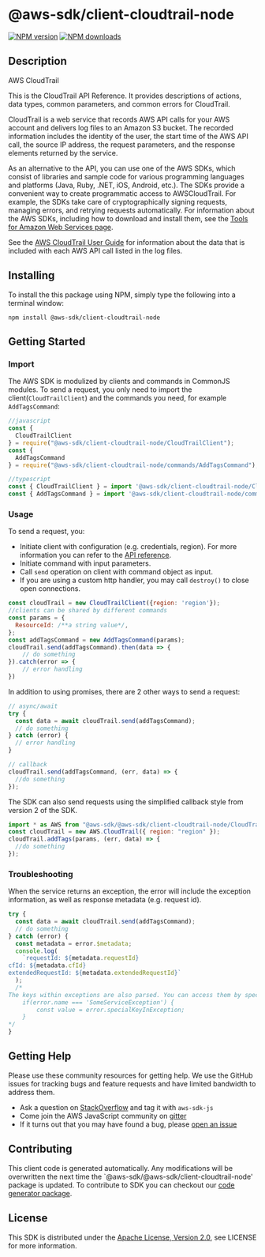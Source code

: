 # @aws-sdk/client-cloudtrail-node

[![NPM version](https://img.shields.io/npm/v/@aws-sdk/client-cloudtrail-node/preview.svg)](https://www.npmjs.com/package/@aws-sdk/client-cloudtrail-node)
[![NPM downloads](https://img.shields.io/npm/dm/@aws-sdk/client-cloudtrail-node.svg)](https://www.npmjs.com/package/@aws-sdk/client-cloudtrail-node)

## Description

<fullname>AWS CloudTrail</fullname> <p>This is the CloudTrail API Reference. It provides descriptions of actions, data types, common parameters, and common errors for CloudTrail.</p> <p>CloudTrail is a web service that records AWS API calls for your AWS account and delivers log files to an Amazon S3 bucket. The recorded information includes the identity of the user, the start time of the AWS API call, the source IP address, the request parameters, and the response elements returned by the service.</p> <note> <p>As an alternative to the API, you can use one of the AWS SDKs, which consist of libraries and sample code for various programming languages and platforms (Java, Ruby, .NET, iOS, Android, etc.). The SDKs provide a convenient way to create programmatic access to AWSCloudTrail. For example, the SDKs take care of cryptographically signing requests, managing errors, and retrying requests automatically. For information about the AWS SDKs, including how to download and install them, see the <a href="http://aws.amazon.com/tools/">Tools for Amazon Web Services page</a>.</p> </note> <p>See the <a href="http://docs.aws.amazon.com/awscloudtrail/latest/userguide/cloudtrail-user-guide.html">AWS CloudTrail User Guide</a> for information about the data that is included with each AWS API call listed in the log files.</p>

## Installing

To install the this package using NPM, simply type the following into a terminal window:

```
npm install @aws-sdk/client-cloudtrail-node
```

## Getting Started

### Import

The AWS SDK is modulized by clients and commands in CommonJS modules. To send a request, you only need to import the client(`CloudTrailClient`) and the commands you need, for example `AddTagsCommand`:

```javascript
//javascript
const {
  CloudTrailClient
} = require("@aws-sdk/client-cloudtrail-node/CloudTrailClient");
const {
  AddTagsCommand
} = require("@aws-sdk/client-cloudtrail-node/commands/AddTagsCommand");
```

```javascript
//typescript
const { CloudTrailClient } = import '@aws-sdk/client-cloudtrail-node/CloudTrailClient';
const { AddTagsCommand } = import '@aws-sdk/client-cloudtrail-node/commands/AddTagsCommand';
```

### Usage

To send a request, you:

- Initiate client with configuration (e.g. credentials, region). For more information you can refer to the [API reference][].
- Initiate command with input parameters.
- Call `send` operation on client with command object as input.
- If you are using a custom http handler, you may call `destroy()` to close open connections.

```javascript
const cloudTrail = new CloudTrailClient({region: 'region'});
//clients can be shared by different commands
const params = {
  ResourceId: /**a string value*/,
};
const addTagsCommand = new AddTagsCommand(params);
cloudTrail.send(addTagsCommand).then(data => {
    // do something
}).catch(error => {
    // error handling
})
```

In addition to using promises, there are 2 other ways to send a request:

```javascript
// async/await
try {
  const data = await cloudTrail.send(addTagsCommand);
  // do something
} catch (error) {
  // error handling
}
```

```javascript
// callback
cloudTrail.send(addTagsCommand, (err, data) => {
  //do something
});
```

The SDK can also send requests using the simplified callback style from version 2 of the SDK.

```javascript
import * as AWS from "@aws-sdk/@aws-sdk/client-cloudtrail-node/CloudTrail";
const cloudTrail = new AWS.CloudTrail({ region: "region" });
cloudTrail.addTags(params, (err, data) => {
  //do something
});
```

### Troubleshooting

When the service returns an exception, the error will include the exception information, as well as response metadata (e.g. request id).

```javascript
try {
  const data = await cloudTrail.send(addTagsCommand);
  // do something
} catch (error) {
  const metadata = error.$metadata;
  console.log(
    `requestId: ${metadata.requestId}
cfId: ${metadata.cfId}
extendedRequestId: ${metadata.extendedRequestId}`
  );
  /*
The keys within exceptions are also parsed. You can access them by specifying exception names:
    if(error.name === 'SomeServiceException') {
        const value = error.specialKeyInException;
    }
*/
}
```

## Getting Help

Please use these community resources for getting help. We use the GitHub issues for tracking bugs and feature requests and have limited bandwidth to address them.

- Ask a question on [StackOverflow](https://stackoverflow.com/questions/tagged/aws-sdk-js) and tag it with `aws-sdk-js`
- Come join the AWS JavaScript community on [gitter](https://gitter.im/aws/aws-sdk-js-v3)
- If it turns out that you may have found a bug, please [open an issue](https://github.com/aws/aws-sdk-js-v3/issues)

## Contributing

This client code is generated automatically. Any modifications will be overwritten the next time the `@aws-sdk/@aws-sdk/client-cloudtrail-node' package is updated. To contribute to SDK you can checkout our [code generator package][].

## License

This SDK is distributed under the
[Apache License, Version 2.0](http://www.apache.org/licenses/LICENSE-2.0),
see LICENSE for more information.

[code generator package]: https://github.com/aws/aws-sdk-js-v3/tree/master/packages/service-types-generator
[api reference]: https://docs.aws.amazon.com/AWSJavaScriptSDK/latest/
